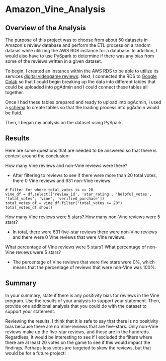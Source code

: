 # Amazon_Vine_Analysis

## Overview of the Analysis 

The purpose of this project was to choose from about 50 datasets in Amazon's review database and perform the ETL process on a random dataset while utilizing the AWS RDS instance for a database. In addition, I would also have to use PySpark to determine if there was any bias from some of the reviews written in a given dataset.

To begin, I created an instance within the AWS RDS to be able to utilize its services [digital videogame reviews](https://s3.amazonaws.com/amazon-reviews-pds/tsv/amazon_reviews_us_Digital_Video_Games_v1_00.tsv.gz). 
Next, I connected the RDS to [Google Colab](https://s3.amazonaws.com/amazon-reviews-pds/tsv/amazon_reviews_us_Digital_Video_Games_v1_00.tsv.gz)
so that I could begin breaking up the data into different tables that could be uploaded into pgAdmin and I could connect these tables all together.

Once I had these tables prepared and ready to upload into pgAdmin, I used a [schema](https://github.com/bazinga183/Amazon_Vine_Analysis/blob/main/table_creation.sql) to create tables so that the loading process into pgAdmin would be fluid.

Then, I began my analysis on the dataset using PySpark.

## Results 

Here are some questions that are needed to be answered so that there is context around the conclusion:

How many Vine reviews and non-Vine reviews were there?
 - After filtering to reviews to see if there were more than 20 total votes, there 0 Vine reviews and 631 non-Vine reviews.


```
# Filter for where total_votes is >= 20
vine_df = df.select(['review_id', 'star_rating', 'helpful_votes', 'total_votes', 'vine', 'verified_purchase'])
total_votes_df = vine_df.filter("total_votes >= 20")
total_votes_df.show()
```

How many Vine reviews were 5 stars? How many non-Vine reviews were 5 stars?
 - In total, there were 631 five-star reviews there were non-Vine reviews and there were 0 Vine reviews that were Vine reviews.

What percentage of Vine reviews were 5 stars? What percentage of non-Vine reviews were 5 stars?
 - The percentage of Vine reviews that were five stars were 0%, which means that the percentage of reviews that were non-Vine was 100%. 

## Summary 
In your summary, state if there is any positivity bias for reviews in the Vine program. Use the results of your analysis to support your statement. Then, provide one additional analysis that you could do with the dataset to support your statement.

Reviewing the results, I think that it is safe to say that there is no positivity bias because there are no Vine-reviews that are five-stars. Only non-Vine reviews make up the five-star reviews, and these are in the hundreds.
Regardless, it would be interesting to see if I excluded the filters where there are at least 20 votes on the game to see if this would impact the findings. Perhaps less votes are targeted to skew the reviews, but that would be for a future project!
